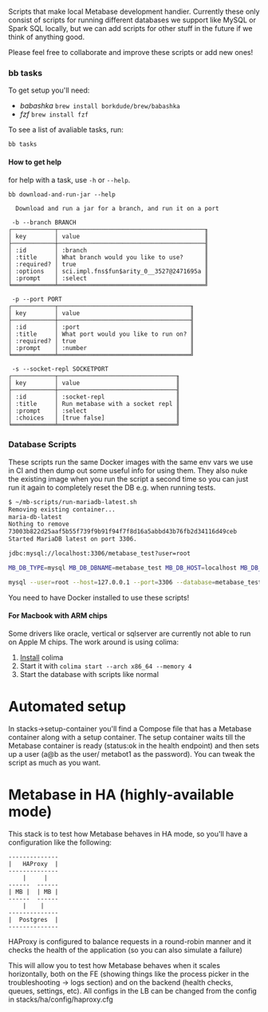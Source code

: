 Scripts that make local Metabase development handier. Currently these only consist of scripts for running different
databases we support like MySQL or Spark SQL locally, but we can add scripts for other stuff in the future if we think
of anything good.

Please feel free to collaborate and improve these scripts or add new ones!

### bb tasks

To get setup you'll need:

- *babashka* `brew install borkdude/brew/babashka`
- *fzf* `brew install fzf`

To see a list of avaliable tasks, run:

    bb tasks

#### How to get help

for help with a task, use `-h` or `--help`.

    bb download-and-run-jar --help
    
``` shell
  Download and run a jar for a branch, and run it on a port

 -b --branch BRANCH
┌────────────┬─────────────────────────────────────────╖
│ key        │ value                                   ║
├────────────┼─────────────────────────────────────────╢
│ :id        │ :branch                                 ║
│ :title     │ What branch would you like to use?      ║
│ :required? │ true                                    ║
│ :options   │ sci.impl.fns$fun$arity_0__3527@2471695a ║
│ :prompt    │ :select                                 ║
╘════════════╧═════════════════════════════════════════╝

 -p --port PORT
┌────────────┬─────────────────────────────────────╖
│ key        │ value                               ║
├────────────┼─────────────────────────────────────╢
│ :id        │ :port                               ║
│ :title     │ What port would you like to run on? ║
│ :required? │ true                                ║
│ :prompt    │ :number                             ║
╘════════════╧═════════════════════════════════════╝

 -s --socket-repl SOCKETPORT
┌────────────┬─────────────────────────────────╖
│ key        │ value                           ║
├────────────┼─────────────────────────────────╢
│ :id        │ :socket-repl                    ║
│ :title     │ Run metabase with a socket repl ║
│ :prompt    │ :select                         ║
│ :choices   │ [true false]                    ║
╘════════════╧═════════════════════════════════╝
```

### Database Scripts

These scripts run the same Docker images with the same env vars we use in CI and then dump out some useful info for
using them. They also nuke the existing image when you run the script a second time so you can just run it again to
completely reset the DB e.g. when running tests.

```bash
$ ~/mb-scripts/run-mariadb-latest.sh
Removing existing container...
maria-db-latest
Nothing to remove
73003b822d25aaf5b55f739f9b91f94f7f8d16a5abbd43b76fb2d34116d49ceb
Started MariaDB latest on port 3306.

jdbc:mysql://localhost:3306/metabase_test?user=root

MB_DB_TYPE=mysql MB_DB_DBNAME=metabase_test MB_DB_HOST=localhost MB_DB_PASS='' MB_DB_PORT=3306 MB_DB_USER=root MB_MYSQL_TEST_USER=root

mysql --user=root --host=127.0.0.1 --port=3306 --database=metabase_test
```

You need to have Docker installed to use these scripts!

#### For Macbook with ARM chips
Some drivers like oracle, vertical or sqlserver are currently not able to run on Apple M chips.
The work around is using colima:
1. [Install](https://github.com/abiosoft/colima#getting-started) colima
2. Start it with `colima start --arch x86_64 --memory 4`
3. Start the database with scripts like normal

# Automated setup

In stacks->setup-container you'll find a Compose file that has a Metabase container along with a setup container. The setup container waits till the Metabase container is ready (status:ok in the health endpoint) and then sets up a user (a@b as the user/ metabot1 as the password). You can tweak the script as much as you want.

# Metabase in HA (highly-available mode)

This stack is to test how Metabase behaves in HA mode, so you'll have a configuration like the following:

```
--------------
|   HAProxy  |
--------------
    |     |
------  ------
| MB |  | MB |
------  ------
    |    |
--------------
|  Postgres  |
--------------
```

HAProxy is configured to balance requests in a round-robin manner and it checks the health of the application (so you can also simulate a failure)

This will allow you to test how Metabase behaves when it scales horizontally, both on the FE (showing things like the process picker in the troubleshooting -> logs section) and on the backend (health checks, queues, settings, etc). All configs in the LB can be changed from the config in stacks/ha/config/haproxy.cfg
